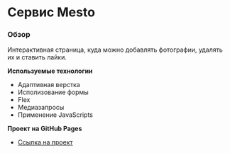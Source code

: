 # Сервис Mesto

### Обзор
Интерактивная страница, куда можно добавлять фотографии, удалять их и ставить лайки.

**Используемые технологии**
* Адаптивная верстка
* Исполизование формы
* Flex
* Медиазапросы
* Применение JavaScripts

**Проект на GitHub Pages**

* [Ссылка на проект](https://frik580.github.io/mesto/)

